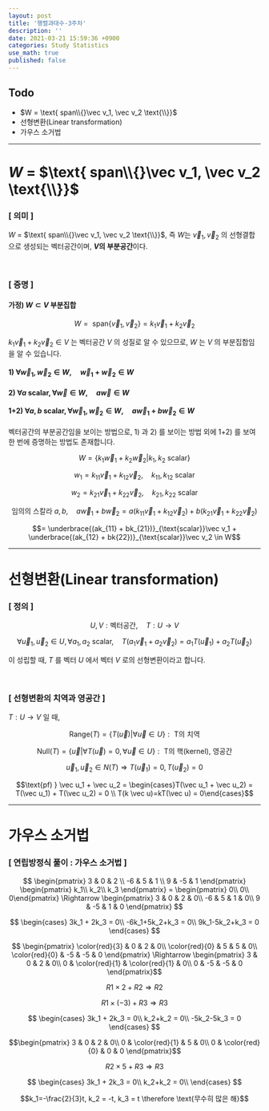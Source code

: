 ```yaml
---
layout: post
title: '행렬과대수-3주차'
description: ''
date: 2021-03-21 15:59:36 +0900
categories: Study Statistics
use_math: true
published: false
---
```


## Todo
- $W = \text{ span\\{}\vec v_1, \vec v_2 \text{\\}}$
- 선형변환(Linear transformation)
- 가우스 소거법

---

# $W$ = $\text{ span\\{}\vec v_1, \vec v_2 \text{\\}}$

### [ 의미 ]

$W$ = $\text{ span\\{}\vec v_1, \vec v_2 \text{\\}}$, 즉 $W$는 $\vec v_1, \vec v_2$ 의 선형결합으로 생성되는 벡터공간이며, **$V$의 부분공간**이다.

<br>

### [ 증명 ]

#### 가정) $W \subset V$ 부분집합

$$W = \text{ span\{}\vec v_1, \vec v_2 \text{\}} = {k_1\vec v_1 + k_2\vec v_2}$$

$k_1 \vec v_1 + k_2\vec v_2 \in V$ 는 벡터공간 $V$ 의 성질로 알 수 있으므로, $W$ 는 $V$ 의 부분집합임을 알 수 있습니다.

#### 1) $\forall \vec w_1, \vec w_2 \in W, \quad \vec w_1+\vec w_2 \in W$

#### 2) $\forall a \text{ scalar}, \forall \vec w \in W, \quad a\vec w \in W$

#### 1+2) $\forall a, b \text{ scalar}, \forall \vec w_1, \vec w_2 \in W, \quad a\vec w_1 + b\vec w_2 \in W$

벡터공간의 부분공간임을 보이는 방법으로, 1) 과 2) 를 보이는 방법 외에 1+2) 를 보여 한 번에 증명하는 방법도 존재합니다. 

$$W = \{k_1\vec w_1 + k_2\vec w_2 \vert k_1, k_2 \text{ scalar}\}$$

$$w_1 = k_{11}\vec v_1 + k_{12}\vec v_2,\quad k_{11}, k_{12} \text{ scalar}$$

$$w_2 = k_{21}\vec v_1 + k_{22}\vec v_2,\quad k_{21}, k_{22} \text{ scalar}$$

$$\text{임의의 스칼라 }a, b, \quad a\vec w_1 + b\vec w_2 = a(k_{11}\vec v_1 + k_{12}\vec v_2)+ b(k_{21}\vec v_1 + k_{22}\vec v_2)$$

$$= \underbrace{(ak_{11} + bk_{21})}_{\text{scalar}}\vec v_1 + \underbrace{(ak_{12} + bk{22})}_{\text{scalar}}\vec v_2 \in W$$

---

# 선형변환(Linear transformation)

### [ 정의 ]

$$U, V: \text{벡터공간}, \quad T: U \rightarrow V$$

$$\forall \vec u_1, \vec u_2 \in U, \forall a_1, a_2 \text{ scalar}, \quad T(a_1\vec v_1 + a_2\vec v_2) = a_1T(\vec u_1) + a_2T(\vec u_2)$$

이 성립할 때, $T$ 를 벡터 $U$ 에서 벡터 $V$ 로의 선형변환이라고 합니다.

<br>

### [ 선형변환의 치역과 영공간 ]

$T: U \rightarrow V$ 일 때,

$$\text{Range}(T) = \{T(\vec u) \vert \forall \vec u \in U\} : \text{ T의 치역}$$

$$\text{Null}(T) = \{\vec u \vert \forall T(\vec u)=0, \forall \vec u \in U\} : \text{ T의 핵(kernel), 영공간}$$

$$\vec u_1, \vec u_2 \in N(T) \Rightarrow T(\vec u_1)=0, T(\vec u_2) = 0$$

$$\text{pf) } \vec u_1 + \vec u_2 = \begin{cases}T(\vec u_1 + \vec u_2) = T(\vec u_1) + T(\vec u_2) = 0 \\ T(k \vec u)=kT(\vec u) = 0\end{cases}$$

---

# 가우스 소거법

### [ 연립방정식 풀이 : 가우스 소거법 ]

$$
\begin{pmatrix}
3 & 0 & 2 \\
-6 & 5 & 1 \\
9 & -5 & 1
\end{pmatrix}
\begin{pmatrix}
k_1\\
k_2\\
k_3
\end{pmatrix}
= \begin{pmatrix}
0\\
0\\
0\end{pmatrix}
\Rightarrow \begin{pmatrix}
3 & 0 & 2 & 0\\
-6 & 5 & 1 & 0\\
9 & -5 & 1 & 0
\end{pmatrix}
$$

$$
\begin{cases}
3k_1 + 2k_3 = 0\\
-6k_1+5k_2+k_3 = 0\\
9k_1-5k_2+k_3 = 0
\end{cases}
$$

$$
\begin{pmatrix}
\color{red}{3} & 0 & 2 & 0\\
\color{red}{0} & 5 & 5 & 0\\
\color{red}{0} & -5 & -5 & 0
\end{pmatrix} \Rightarrow \begin{pmatrix}
3 & 0 & 2 & 0\\
0 & \color{red}{1} & \color{red}{1} & 0\\
0 & -5 & -5 & 0
\end{pmatrix}$$

$$R1\times 2 + R2 \Rightarrow R2$$

$$R1\times (-3) + R3 \Rightarrow R3$$

$$
\begin{cases}
3k_1 + 2k_3 = 0\\
k_2+k_2 = 0\\
-5k_2-5k_3 = 0
\end{cases}
$$

$$\begin{pmatrix}
3 & 0 & 2 & 0\\
0 & \color{red}{1} & 5 & 0\\
0 & \color{red}{0} & 0 & 0
\end{pmatrix}$$

$$R2\times 5 + R3 \Rightarrow R3$$

$$
\begin{cases}
3k_1 + 2k_3 = 0\\
k_2+k_2 = 0\\
\end{cases}
$$

$$k_1=-\frac{2}{3}t, k_2 = -t, k_3 = t \therefore \text{무수히 많은 해}$$
